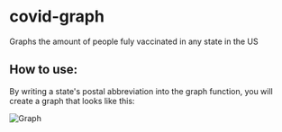 
# covid-graph

Graphs the amount of people fuly vaccinated in any state in the US


## How to use:

By writing a state's postal abbreviation into the graph function, you will create a graph that looks like this:

![Graph](https://i.imgur.com/tLwC1Px.png)
